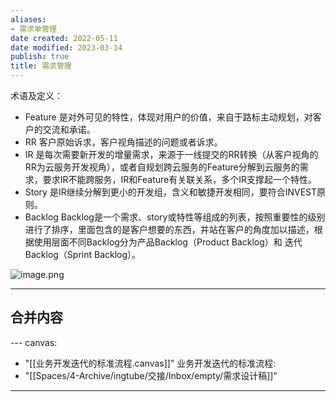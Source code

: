 ```yaml
---
aliases:
- 需求单管理
date created: 2022-05-11
date modified: 2023-03-14
publish: true
title: 需求管理
---
```

术语及定义：

- Feature	是对外可见的特性，体现对用户的价值，来自于路标主动规划，对客户的交流和承诺。
- RR	客户原始诉求，客户视角描述的问题或者诉求。
- IR	是每次需要新开发的增量需求，来源于一线提交的RR转换（从客户视角的RR为云服务开发视角），或者自规划跨云服务的Feature分解到云服务的需求，要求IR不能跨服务，IR和Feature有关联关系，多个IR支撑起一个特性。
- Story	是IR继续分解到更小的开发组，含义和敏捷开发相同，要符合INVEST原则。
- Backlog	Backlog是一个需求、story或特性等组成的列表，按照重要性的级别进行了排序，里面包含的是客户想要的东西，并站在客户的角度加以描述，根据使用层面不同Backlog分为产品Backlog（Product Backlog）和 迭代Backlog（Sprint Backlog）。

![image.png](https://img.oldwinter.top/20221211194753.png)

---

## 合并内容

[](需求设计稿.md)[](需求设计稿.md)---
canvas:
  - "[[业务开发迭代的标准流程.canvas]]"
业务开发迭代的标准流程:
  - "[[Spaces/4-Archive/ingtube/交接/Inbox/empty/需求设计稿]]"
---


